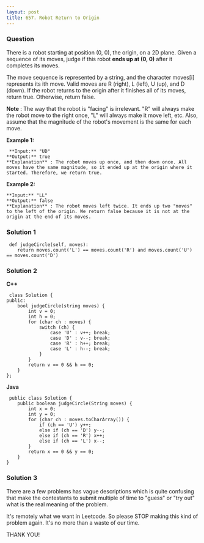 ```yaml
---
layout: post
title: 657. Robot Return to Origin
---
```

### Question
There is a robot starting at position (0, 0), the origin, on a 2D plane. Given
a sequence of its moves, judge if this robot **ends up at (0, 0)** after it
completes its moves.

The move sequence is represented by a string, and the character moves[i]
represents its ith move. Valid moves are R (right), L (left), U (up), and D
(down). If the robot returns to the origin after it finishes all of its moves,
return true. Otherwise, return false.

 **Note** : The way that the robot is "facing" is irrelevant. "R" will always
make the robot move to the right once, "L" will always make it move left, etc.
Also, assume that the magnitude of the robot's movement is the same for each
move.

 **Example 1:**

    
    
     **Input:** "UD"
    **Output:** true 
    **Explanation** : The robot moves up once, and then down once. All moves have the same magnitude, so it ended up at the origin where it started. Therefore, we return true.
    



**Example 2:**

    
    
    **Input:** "LL"
    **Output:** false
    **Explanation** : The robot moves left twice. It ends up two "moves" to the left of the origin. We return false because it is not at the origin at the end of its moves.
    

### Solution 1
    
    
     def judgeCircle(self, moves):
        return moves.count('L') == moves.count('R') and moves.count('U') == moves.count('D')
    


### Solution 2
**C++**

    
    
     class Solution {
    public:
        bool judgeCircle(string moves) {
            int v = 0;
            int h = 0;
            for (char ch : moves) {
                switch (ch) {
                    case 'U' : v++; break;
                    case 'D' : v--; break;
                    case 'R' : h++; break;
                    case 'L' : h--; break;
                }
            }
            return v == 0 && h == 0;
        }
    };
    

**Java**

    
    
     public class Solution {
        public boolean judgeCircle(String moves) {
            int x = 0;
            int y = 0;
            for (char ch : moves.toCharArray()) {
                if (ch == 'U') y++;
                else if (ch == 'D') y--;
                else if (ch == 'R') x++;
                else if (ch == 'L') x--;
            }
            return x == 0 && y == 0;
        }
    }
    


### Solution 3
There are a few problems has vague descriptions which is quite confusing that
make the contestants to submit multiple of time to "guess" or "try out" what
is the real meaning of the problem.

It's remotely what we want in Leetcode. So please STOP making this kind of
problem again. It's no more than a waste of our time.

THANK YOU!



